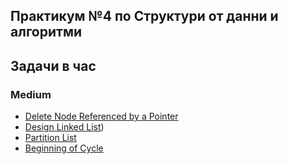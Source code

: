 ## Практикум №4 по Структури от данни и алгоритми

## Задачи в час

### Medium
- [Delete Node Referenced by a Pointer](https://leetcode.com/problems/delete-node-in-a-linked-list/description/)
- [Design Linked List](https://leetcode.com/problems/design-linked-list/description/))
- [Partition List](https://leetcode.com/problems/partition-list/description/)
- [Beginning of Cycle](https://leetcode.com/problems/linked-list-cycle-ii/description/?envType=problem-list-v2&envId=linked-list)

